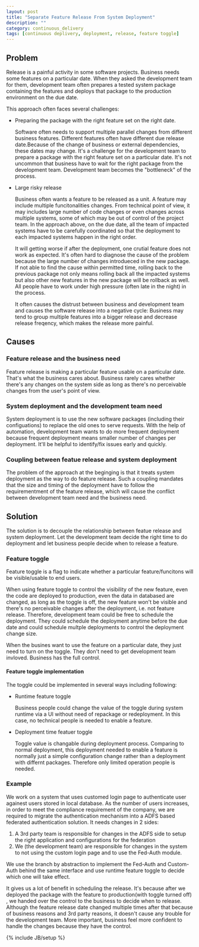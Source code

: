 ```yaml
---
layout: post
title: "Separate Feature Release From System Deployment"
description: ""
category: continuous_delivery
tags: [continuous deplivery, deployment, release, feature toggle]
---
```



## Problem

Release is a painful activity in some software projects. Business needs some features on a particular date. When they asked the development team for them, development team often prepares a tested system package containing the features and deploys that package to the production environment on the due date. 

This approach often faces several challenges:

*  Preparing the package with the right feature set on the right date. 

   Software often needs to support multiple parallel changes from different business features. Different features often have different due release date.Because of the change of business or external dependencies, these dates may change. It's a challenge for the development team to prepare a package with the right feature set on a particular date. It's not uncommon that business have to wait for the right package from the development team. Development team becomes the "bottleneck" of the process.  

* Large risky release 

	Business often wants a feature to be released as a unit. A feature may include multiple funcitonalities changes. From technical point of view, it may includes large number of code changes or even changes across multiple systems, some of which may be out of control of the project team. In the approach above, on the due date, all the team of impacted systems have to be carefully coordinated so that the deployment to each impacted systems happen in the right order. 
	
	It will getting worse if after the deployment, one crutial feature does not work as expected. It's often hard to diagnose the cause of the problem because the large number of changes introdueced in the new package. If not able to find the cause within permitted time, rolling back to the previous package not only means rolling back all the impacted systems but also other new features in the new package will be rollback as well. All people have to work under high pressure (often late in the night) in the process. 
	
	 It often causes the distrust between business and development team and causes the software release into a negative cycle: Business may tend to group multiple features into a bigger release and decrease release freqency, which makes the release more painful.

## Causes

### Feature release and the business need
Feature release is making a particular feature usable on a particular date. That's what the business cares about. Business rarely cares whether there's any changes on the system side as long as there's no perceivable changes from the user's point of view.  

### System deployment and the development team need
System deployment is to use the new software packages (including their configuations) to replace the old ones to serve requests. With the help of automation, development team wants to do more frequent deployment because frequent deployment means smaller number of changes per deployment. It'll be helpful to identify/fix issues early and quickly.  

### Coupling between featue release and system deployment

The problem of the approach at the beginging is that it treats system deployment as the way to do feature release. Such a coupling mandates that the size and timing of the deployment have to follow the requirementment of the feature release, which will cause the conflict between development team need and the business need.

## Solution

The solution is to decouple the relationship between featue release and system deployment. Let the development team decide the right time to do deployment and let business people decide when to release a feature.

### Feature toggle
Feature toggle is a flag to indicate whether a particular feature/funcitons will be visible/usable to end users. 

When using feature toggle to control the visibility of the new feature, even the code are deployed to production, even the data in databased are changed, as long as the toggle is off, the new feature won't be visible and there's no perceivable changes after the deployment, i.e. not feature release. Therefore, development team could be free to schedule the deployment. They could schedule the deployment anytime before the due date and could schedule multple deployments to control the deployment change size.

When the busines want to use the feature on a particular date, they just need to turn on the toggle. They don't need to get development team invloved. Business has the full control.

#### Feature toggle implementation

The toggle could be implemented in several ways including following:

* Runtime feature toggle
  
  Business people could change the value of the toggle during system runtime via a UI without need of repackage or redeployment. In this case, no technical people is needed to enable a feature.
  
* Deployment time featuer toggle
  
  Toggle value is changable during deployment process. Comparing to normal deployment, this deployment needed to enable a feature is normally just a simple configuration change rather than a deployment with differnt packages. Therefore only limited operation people is needed.

### Example 

We work on a system that uses customed login page to authenticate user againest users stored in local database. As the number of users increases, in order to meet the compliance requirement of the company, we are required to migrate the authentication mechanism into a ADFS based federated authentication solution. It needs changes in 2 sides:

1. A 3rd party team is responsible for changes in the ADFS side to setup the right application and configurations for the federation
2. We (the development team) are responsible for changes in the system to not using the custom login page and to use the Fed-Auth module.

We use the branch by abstraction to implement the Fed-Auth and Custom-Auth behind the same interface and use runtime feature toggle to decide which one will take effect.

It gives us a lot of benefit in scheduling the release. It's because after we deployed the package with the feature to production(with toggle turned off) , we handed over the control to the business to decide when to release. Although the feature release date changed multiple times after that because of business reasons and 3rd party reasons, it doesn't cause any trouble for the development team. More important, business feel more confident to handle the changes because they have the control. 


{% include JB/setup %}
